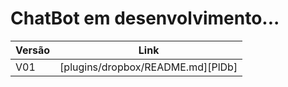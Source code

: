 # ChatBot em desenvolvimento...

| Versão | Link |
| ------ | ------ |
| V01 | [plugins/dropbox/README.md][PlDb] |
